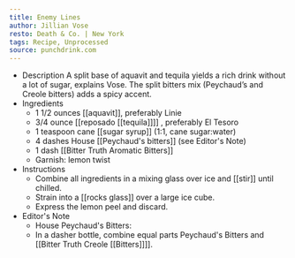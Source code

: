 ```yaml
---
title: Enemy Lines
author: Jillian Vose
resto: Death & Co. | New York
tags: Recipe, Unprocessed
source: punchdrink.com
---
```


- Description
  A split base of aquavit and tequila yields a rich drink without a lot of sugar, explains Vose. The split bitters mix (Peychaud’s and Creole bitters) adds a spicy accent.
- Ingredients
	- 1 1/2 ounces [[aquavit]], preferably Linie
	- 3/4 ounce [[reposado [[tequila]]]] , preferably El Tesoro
	- 1 teaspoon cane [[sugar syrup]] (1:1, cane sugar:water)
	- 4 dashes House [[Peychaud's bitters]] (see Editor's Note)
	- 1 dash [[Bitter Truth Aromatic Bitters]]
	- Garnish: lemon twist
- Instructions
	- Combine all ingredients in a mixing glass over ice and [[stir]] until chilled.
	- Strain into a [[rocks glass]] over a large ice cube.
	- Express the lemon peel and discard.
- Editor's Note
	- House Peychaud's Bitters:
	- In a dasher bottle, combine equal parts Peychaud's Bitters and [[Bitter Truth Creole [[Bitters]]]].